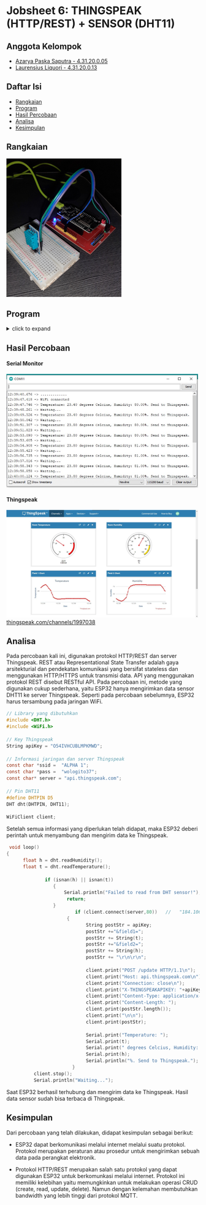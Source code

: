 
# Jobsheet 6: THINGSPEAK (HTTP/REST) + SENSOR (DHT11)


## Anggota Kelompok
- [Azarya Paska Saputra - 4.31.20.0.05](https://github.com/azpaska)
- [Laurensius Liquori - 4.31.20.0.13](https://github.com/llaurensius)

## Daftar Isi
  * [Rangkaian](#rangkaian)
  * [Program](#program)
  * [Hasil Percobaan](#hasil-percobaan)
  * [Analisa](#analisa)
  * [Kesimpulan](#kesimpulan)
  
## Rangkaian

<img src="https://raw.githubusercontent.com/llaurensius/pratikum-sistemembeded-2223/main/jobsheet-6/rangkaian.jpg"   alt="rangkaian" width="300">

## Program

<details>
  <summary>click to expand</summary>
 
```c
#include <DHT.h>
#include <ESP8266WiFi.h>
 
String apiKey = "O54IVHCUBLMPKMWD";     //  Enter your Write API key from ThingSpeak
 
const char *ssid =  "ALPHA 1";     // replace with your wifi ssid and wpa2 key
const char *pass =  "wologito37";
const char* server = "api.thingspeak.com";
 
#define DHTPIN D5          //pin where the dht11 is connected
 
DHT dht(DHTPIN, DHT11);
 
WiFiClient client;
 
void setup() 
{
       Serial.begin(115200);
       delay(10);
       dht.begin();
 
       Serial.println("Connecting to ");
       Serial.println(ssid);
       
       WiFi.begin(ssid, pass);
 
      while (WiFi.status() != WL_CONNECTED) 
     {
            delay(500);
            Serial.print(".");
     }
      Serial.println("");
      Serial.println("WiFi connected");
}
 
void loop() 
{
      float h = dht.readHumidity();
      float t = dht.readTemperature();
      
              if (isnan(h) || isnan(t)) 
                 {
                     Serial.println("Failed to read from DHT sensor!");
                      return;
                 }
                         if (client.connect(server,80))   //   "184.106.153.149" or api.thingspeak.com
                      {     
                             String postStr = apiKey;
                             postStr +="&field1=";
                             postStr += String(t);
                             postStr +="&field2=";
                             postStr += String(h);
                             postStr += "\r\n\r\n";
 
                             client.print("POST /update HTTP/1.1\n");
                             client.print("Host: api.thingspeak.com\n");
                             client.print("Connection: close\n");
                             client.print("X-THINGSPEAKAPIKEY: "+apiKey+"\n");
                             client.print("Content-Type: application/x-www-form-urlencoded\n");
                             client.print("Content-Length: ");
                             client.print(postStr.length());
                             client.print("\n\n");
                             client.print(postStr);
 
                             Serial.print("Temperature: ");
                             Serial.print(t);
                             Serial.print(" degrees Celcius, Humidity: ");
                             Serial.print(h);
                             Serial.println("%. Send to Thingspeak.");
                        }
          client.stop();
          Serial.println("Waiting...");
          
  // thingspeak needs minimum 15 sec delay between updates
  delay(1000);
}
```
</details>

## Hasil Percobaan

#### Serial Monitor
<img src="https://raw.githubusercontent.com/llaurensius/pratikum-sistemembeded-2223/main/jobsheet-6/serial%20monitor.jpg"   alt="rangkaian" width="500">

#### Thingspeak
<img src="https://raw.githubusercontent.com/llaurensius/pratikum-sistemembeded-2223/main/jobsheet-6/thingspeak.jpg"   alt="rangkaian" width="500">
<br>
<a href="https://thingspeak.com/channels/1997038" target="_blank">thingspeak.com/channels/1997038</a>


## Analisa
 
 Pada percobaan kali ini, digunakan protokol HTTP/REST dan server Thingspeak. REST atau Representational State Transfer adalah gaya arsitekturial dan pendekatan komunikasi yang bersifat stateless dan menggunakan HTTP/HTTPS untuk transmisi data. API yang menggunakan protokol REST disebut RESTful API. Pada percobaan ini, metode yang digunakan cukup sederhana, yaitu ESP32 hanya mengirimkan data sensor DHT11 ke server Thingspeak. Seperti pada percobaan sebelumnya, ESP32 harus tersambung pada jaringan WiFi.

 ```c
// Library yang dibutuhkan
#include <DHT.h>
#include <WiFi.h>

// Key Thingspeak
String apiKey = "O54IVHCUBLMPKMWD";   
 
// Informasi jaringan dan server Thingspeak 
const char *ssid =  "ALPHA 1";   
const char *pass =  "wologito37";
const char* server = "api.thingspeak.com";
 
// Pin DHT11 
#define DHTPIN D5       
DHT dht(DHTPIN, DHT11);
 
WiFiClient client;
```
Setelah semua informasi yang diperlukan telah didapat, maka ESP32 deberi perintah untuk menyambung dan mengirim data ke Thingspeak.
 
```c
 void loop() 
{
      float h = dht.readHumidity();
      float t = dht.readTemperature();
      
              if (isnan(h) || isnan(t)) 
                 {
                     Serial.println("Failed to read from DHT sensor!");
                      return;
                 }
                         if (client.connect(server,80))   //   "184.106.153.149" or api.thingspeak.com
                      {     
                             String postStr = apiKey;
                             postStr +="&field1=";
                             postStr += String(t);
                             postStr +="&field2=";
                             postStr += String(h);
                             postStr += "\r\n\r\n";
 
                             client.print("POST /update HTTP/1.1\n");
                             client.print("Host: api.thingspeak.com\n");
                             client.print("Connection: close\n");
                             client.print("X-THINGSPEAKAPIKEY: "+apiKey+"\n");
                             client.print("Content-Type: application/x-www-form-urlencoded\n");
                             client.print("Content-Length: ");
                             client.print(postStr.length());
                             client.print("\n\n");
                             client.print(postStr);
 
                             Serial.print("Temperature: ");
                             Serial.print(t);
                             Serial.print(" degrees Celcius, Humidity: ");
                             Serial.print(h);
                             Serial.println("%. Send to Thingspeak.");
                        }
          client.stop();
          Serial.println("Waiting...");
```
 
Saat ESP32 berhasil terhubung dan mengirim data ke Thingspeak. Hasil data sensor sudah bisa terbaca di Thingspeak.

## Kesimpulan
 
Dari percobaan yang telah dilakukan, didapat kesimpulan sebagai berikut:
 
- ESP32 dapat berkomunikasi melalui internet melalui suatu protokol. Protokol merupakan peraturan atau prosedur untuk mengirimkan sebuah data pada perangkat elektronik.

- Protokol HTTP/REST merupakan salah satu protokol yang dapat digunakan ESP32 untuk berkomunkasi melalui internet. Protokol ini memiliki kelebihan yaitu memungkinkan untuk melakukan operasi CRUD (create, read, update, delete). Namun dengan kelemahan membutuhkan bandwidth yang lebih tinggi dari protokol MQTT.
